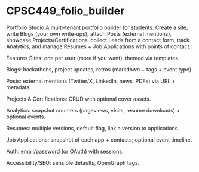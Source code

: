 # CPSC449_folio_builder
Portfolio Studio
A multi-tenant portfolio builder for students. Create a site, write Blogs (your own write-ups), attach Posts (external mentions), showcase Projects/Certifications, collect Leads from a contact form, track Analytics, and manage Resumes + Job Applications with points of contact.

Features
Sites: one per user (more if you want), themed via templates.

Blogs: hackathons, project updates, retros (markdown + tags + event type).

Posts: external mentions (Twitter/X, LinkedIn, news, PDFs) via URL + metadata.

Projects & Certifications: CRUD with optional cover assets.

Analytics: snapshot counters (pageviews, visits, resume downloads) + optional events.

Resumes: multiple versions, default flag, link a version to applications.

Job Applications: snapshot of each app + contacts; optional event timeline.

Auth: email/password (or OAuth) with sessions.

Accessibility/SEO: sensible defaults, OpenGraph tags.
